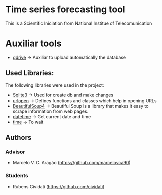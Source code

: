 # Time series forecasting tool
This is a Scientific Iniciation from National Institue of Telecomunication

# Auxiliar tools

- [gdrive](https://github.com/prasmussen/gdrive) -> Auxiliar to upload automatically the database

## Used Libraries:

The following libraries were used in the project:

- [Sqlite3](https://docs.python.org/3/library/sqlite3.html) -> Used for create db and make changes
- [urlopen](https://docs.python.org/3/library/urllib.request.html) -> Defines functions and classes which help in opening URLs
- [BeautifulSoup4](https://pypi.org/project/beautifulsoup4/) -> Beautiful Soup is a library that makes it easy to scrape information from web pages.
- [datetime](https://docs.python.org/3/library/datetime.html) -> Get current date and time
- [time](https://docs.python.org/3/library/time.html) -> To wait 

## Authors
### Advisor
- Marcelo V. C. Aragão (https://github.com/marcelovca90)

### Students
- Rubens Cividati (https://github.com/cividati)
